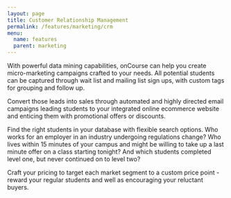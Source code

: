 ```yaml
---
layout: page
title: Customer Relationship Management
permalink: /features/marketing/crm
menu:
  name: features
  parent: marketing
---
```


With powerful data mining capabilities, onCourse can help you create micro-marketing campaigns crafted to your needs. All potential students can be captured through wait list and mailing list sign ups, with custom tags for grouping and follow up. 

Convert those leads into sales through automated and highly directed email campaigns leading students to your integrated online ecommerce website and enticing them with promotional offers or discounts.

Find the right students in your database with flexible search options. Who works for an employer in an industry undergoing regulations change? Who lives within 15 minutes of your campus and might be willing to take up a last minute offer on a class starting tonight? And which students completed level one, but never continued on to level two? 

Craft your pricing to target each market segment to a custom price point - reward your regular students and well as encouraging your reluctant buyers.

